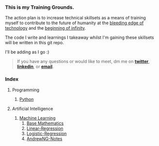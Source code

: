 ### This is my Training Grounds.

The action plan is to increase technical skillsets as a means of training myself to contribute to the future of humanity at the [bleeding edge of technology](https://en.wikipedia.org/wiki/Technological_singularity) and the [beginning of infinity](https://en.wikipedia.org/wiki/The_Beginning_of_Infinity).


The code I write and learnings I takeaway whilst I'm gaining these skillsets will be written in this git repo.


I'll be adding as I go :)

> If you have any questions or would like to meet, dm me on **[twitter](https://twitter.com/vxnuaj)**, **[linkedin](https://linkedin.com/in/vxnuaj)**, or **[email](mailto:vxnuaj@gmail.com)**.

### Index

01. Programming
    01. [Python](Programming/Python/)

02. Artificial Intelligence
    01. [Machine Learning](Artificial-Intelligence/MachineLearning)
        01. [Base Mathematics](Artificial-Intelligence/Machine-Learning/Base-Mathematics/)
        01. [Linear-Regression](Artificial-Intelligence/Machine-Learning/Linear-Regression/)
        02. [Logistic-Regression](Artificial-Intelligence/Machine-Learning/Logistic-Regression/)
        03. [AndrewNG-Notes](Artificial-Intelligence/Machine-Learning/AndrewNG-Notes/)
